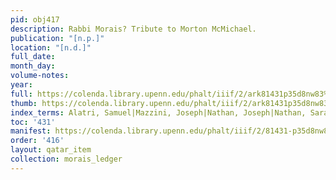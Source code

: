 ```yaml
---
pid: obj417
description: Rabbi Morais? Tribute to Morton McMichael.
publication: "[n.p.]"
location: "[n.d.]"
full_date:
month_day:
volume-notes:
year:
full: https://colenda.library.upenn.edu/phalt/iiif/2/ark81431p35d8nw83%2FSHA256E-s8336676--1c8f6bd47ec3d20208cb0709d8cc6e0c2ab0f83791a52416ae141ad7536211bf.jpeg/full/3500,/0/default.jpg
thumb: https://colenda.library.upenn.edu/phalt/iiif/2/ark81431p35d8nw83%2FSHA256E-s8336676--1c8f6bd47ec3d20208cb0709d8cc6e0c2ab0f83791a52416ae141ad7536211bf.jpeg/full/!200,200/0/default.jpg
index_terms: Alatri, Samuel|Mazzini, Joseph|Nathan, Joseph|Nathan, Sarah Levi
toc: '431'
manifest: https://colenda.library.upenn.edu/phalt/iiif/2/81431-p35d8nw83/manifest
order: '416'
layout: qatar_item
collection: morais_ledger
---
```

